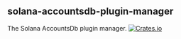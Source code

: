 solana-accountsdb-plugin-manager
----------
The Solana AccountsDb plugin manager.
[![Crates.io](https://img.shields.io/crates/v/solana-accountsdb-plugin-manager.svg)](https://crates.io/crates/solana-accountsdb-plugin-manager)